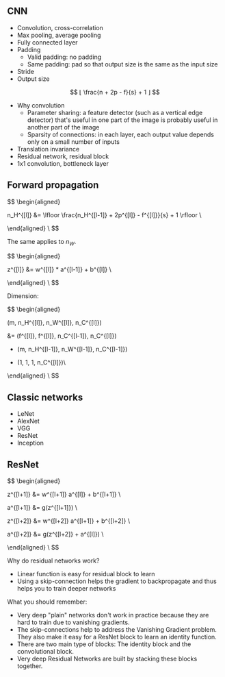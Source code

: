 ﻿## CNN

* Convolution, cross-correlation
* Max pooling, average pooling
* Fully connected layer
* Padding
  * Valid padding: no padding
  * Same padding: pad so that output size is the same as the input size
* Stride
* Output size

$$
⌊ \frac{n + 2p - f}{s} + 1 ⌋
$$

* Why convolution
  * Parameter sharing: a feature detector (such as a vertical edge detector) that's useful in one part of the image is probably useful in another part of the image
  * Sparsity of connections: in each layer, each output value depends only on a small number of inputs
* Translation invariance
* Residual network, residual block
* 1x1 convolution, bottleneck layer

## Forward propagation

$$
\begin{aligned}

n_H^{[l]} &= \lfloor \frac{n_H^{[l-1]} + 2p^{[l]} - f^{[l]}}{s} + 1 \rfloor \\

\end{aligned} \\
$$

The same applies to $n_W$.

$$
\begin{aligned}

z^{[l]} &= w^{[l]} * a^{[l-1]} + b^{[l]} \\

\end{aligned} \\
$$

Dimension:

$$
\begin{aligned}

(m, n_H^{[l]}, n_W^{[l]}, n_C^{[l]})

&= (f^{[l]}, f^{[l]}, n_C^{[l-1]}, n_C^{[l]})

* (m, n_H^{[l-1]}, n_W^{[l-1]}, n_C^{[l-1]})

+ (1, 1, 1, n_C^{[l]})\\

\end{aligned} \\
$$

## Classic networks
* LeNet
* AlexNet
* VGG
* ResNet
* Inception

## ResNet

$$
\begin{aligned}

z^{[l+1]} &= w^{[l+1]} a^{[l]} + b^{[l+1]} \\

a^{[l+1]} &= g(z^{[l+1]}) \\

z^{[l+2]} &= w^{[l+2]} a^{[l+1]} + b^{[l+2]} \\

a^{[l+2]} &= g(z^{[l+2]} + a^{[l]}) \\

\end{aligned} \\
$$

Why do residual networks work?
* Linear function is easy for residual block to learn
* Using a skip-connection helps the gradient to backpropagate and thus helps you to train deeper networks

What you should remember:
* Very deep "plain" networks don't work in practice because they are hard to train due to vanishing gradients.
* The skip-connections help to address the Vanishing Gradient problem. They also make it easy for a ResNet block to learn an identity function.
* There are two main type of blocks: The identity block and the convolutional block.
* Very deep Residual Networks are built by stacking these blocks together.
